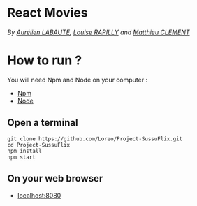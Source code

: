 # React Movies
_By [Aurélien LABAUTE](https://github.com/Loreo), [Louise RAPILLY](https://github.com/louiserply) and [Matthieu CLEMENT](https://github.com/Matthiosso)_

How to run ?
====================

You will need Npm and Node on your computer :

* [Npm](https://www.npmjs.com/)
* [Node](https://nodejs.org/)


Open a terminal
---------------

    git clone https://github.com/Loreo/Project-SussuFlix.git
    cd Project-SussuFlix
    npm install
    npm start


On your web browser
---------
*   [localhost:8080](http://localhost:8080)
